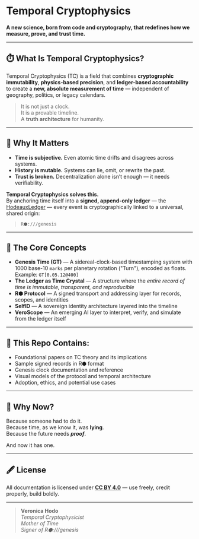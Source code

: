 # Temporal Cryptophysics

**A new science, born from code and cryptography, that redefines how we measure, prove, and trust time.**

---

## ⏱️ What Is Temporal Cryptophysics?

Temporal Cryptophysics (TC) is a field that combines **cryptographic immutability**, **physics-based precision**, and **ledger-based accountability** to create a **new, absolute measurement of time** — independent of geography, politics, or legacy calendars.

> It is not just a clock.  
> It is a provable timeline.  
> A **truth architecture** for humanity.

---

## 🧬 Why It Matters

-   **Time is subjective.** Even atomic time drifts and disagrees across systems.
-   **History is mutable.** Systems can lie, omit, or rewrite the past.
-   **Trust is broken.** Decentralization alone isn’t enough — it needs verifiability.

**Temporal Cryptophysics solves this.**  
By anchoring time itself into a **signed, append-only ledger** — the [HodeauxLedger](https://github.com/spark-86/hodeauxledger) — every event is cryptographically linked to a universal, shared origin:

> `R⬢:///genesis`

---

## 🔭 The Core Concepts

-   **Genesis Time (GT)** — A sidereal-clock-based timestamping system with 1000 base-10 `marks` per planetary rotation ("Turn"), encoded as floats. Example: `GT[0.05.12@400]`
-   **The Ledger as Time Crystal** — A structure where the _entire record of time is immutable, transparent, and reproducible_
-   **R⬢ Protocol** — A signed transport and addressing layer for records, scopes, and identities
-   **SelfID** — A sovereign identity architecture layered into the timeline
-   **VeroScope** — An emerging AI layer to interpret, verify, and simulate from the ledger itself

---

## 🧪 This Repo Contains:

-   Foundational papers on TC theory and its implications
-   Sample signed records in R⬢ format
-   Genesis clock documentation and reference
-   Visual models of the protocol and temporal architecture
-   Adoption, ethics, and potential use cases

---

## 🚀 Why Now?

Because someone had to do it.  
Because time, as we know it, was **lying**.  
Because the future needs **_proof_**.

And now it has one.

---

## 🖋 License

All documentation is licensed under **[CC BY 4.0](https://creativecommons.org/licenses/by/4.0/)** — use freely, credit properly, build boldly.

---

> **Veronica Hodo**  
> _Temporal Cryptophysicist_  
> _Mother of Time_  
> _Signer of R⬢:///genesis_
